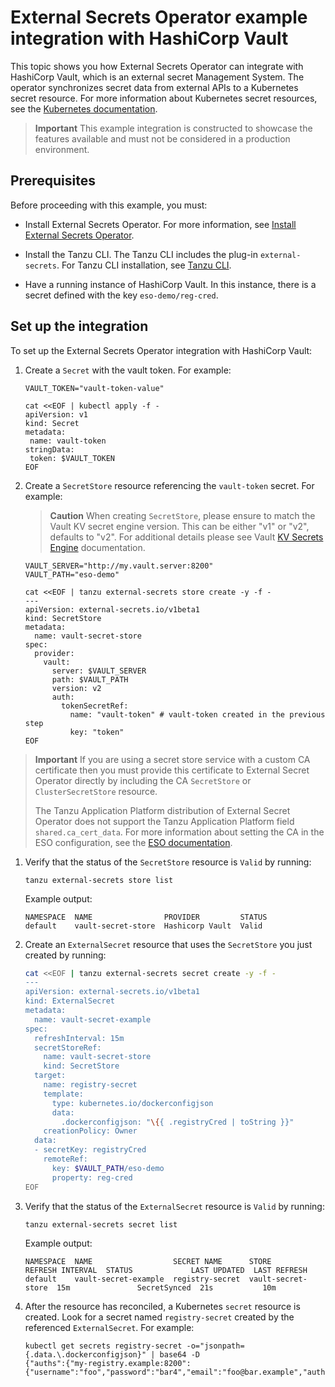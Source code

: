 # External Secrets Operator example integration with HashiCorp Vault

This topic shows you how External Secrets Operator can integrate with HashiCorp Vault, which is an external
secret Management System. The operator synchronizes secret data from external APIs to a Kubernetes
secret resource. For more information about Kubernetes secret resources, see the
[Kubernetes documentation](https://kubernetes.io/docs/concepts/configuration/secret).

> **Important** This example integration is constructed to showcase the features
> available and must not be considered in a production environment.

## <a id='eso-vault-prereqs'></a> Prerequisites

Before proceeding with this example, you must:

- Install External Secrets Operator. For more information, see
  [Install External Secrets Operator](install-external-secrets-operator.hbs.md).

- Install the Tanzu CLI. The Tanzu CLI includes the plug-in `external-secrets`.
  For Tanzu CLI installation, see [Tanzu CLI](../install-tanzu-cli.hbs.md).

- Have a running instance of HashiCorp Vault. In this instance, there is a secret defined with
  the key `eso-demo/reg-cred`.

## <a id='eso-vault-setup'></a> Set up the integration

To set up the External Secrets Operator integration with HashiCorp Vault:

1. Create a `Secret` with the vault token. For example:

   ```console
   VAULT_TOKEN="vault-token-value"

   cat <<EOF | kubectl apply -f -
   apiVersion: v1
   kind: Secret
   metadata:
    name: vault-token
   stringData:
    token: $VAULT_TOKEN
   EOF
   ```

1. Create a `SecretStore` resource referencing the `vault-token` secret. For example:

   >**Caution** When creating `SecretStore`, please ensure to match the Vault KV secret engine version. 
   This can be either "v1" or "v2", defaults to "v2". For additional details please see 
   Vault [KV Secrets Engine](https://developer.hashicorp.com/vault/docs/secrets/kv) documentation.

   ```console
   VAULT_SERVER="http://my.vault.server:8200"
   VAULT_PATH="eso-demo"

   cat <<EOF | tanzu external-secrets store create -y -f -
   ---
   apiVersion: external-secrets.io/v1beta1
   kind: SecretStore
   metadata:
     name: vault-secret-store
   spec:
     provider:
       vault:
         server: $VAULT_SERVER
         path: $VAULT_PATH
         version: v2
         auth:
           tokenSecretRef:
             name: "vault-token" # vault-token created in the previous step
             key: "token"
   EOF
   ```

> **Important** If you are using a secret store service with a custom CA certificate then you must
> provide this certificate to External Secret Operator directly by including the CA `SecretStore` or
> `ClusterSecretStore` resource.
>
> The Tanzu Application Platform distribution of External Secret Operator does not support the
> Tanzu Application Platform field `shared.ca_cert_data`.
> For more information about setting the CA in the ESO configuration, see the
> [ESO documentation](https://external-secrets.io/v0.8.3/api/secretstore/).

1. Verify that the status of the `SecretStore` resource is `Valid` by running:

   ```console
   tanzu external-secrets store list
   ```

   Example output:

   ```console
   NAMESPACE  NAME                PROVIDER         STATUS
   default    vault-secret-store  Hashicorp Vault  Valid
   ```

2. Create an `ExternalSecret` resource that uses the `SecretStore` you just created by running:

   ```sh
   cat <<EOF | tanzu external-secrets secret create -y -f -
   ---
   apiVersion: external-secrets.io/v1beta1
   kind: ExternalSecret
   metadata:
     name: vault-secret-example
   spec:
     refreshInterval: 15m
     secretStoreRef:
       name: vault-secret-store
       kind: SecretStore
     target:
       name: registry-secret
       template:
         type: kubernetes.io/dockerconfigjson
         data:
           .dockerconfigjson: "\{{ .registryCred | toString }}"
       creationPolicy: Owner
     data:
     - secretKey: registryCred
       remoteRef:
         key: $VAULT_PATH/eso-demo
         property: reg-cred
   EOF
   ```

3. Verify that the status of the `ExternalSecret` resource is `Valid` by running:

   ```console
   tanzu external-secrets secret list
   ```

   Example output:

   ```console
   NAMESPACE  NAME                  SECRET NAME      STORE               REFRESH INTERVAL  STATUS             LAST UPDATED  LAST REFRESH
   default    vault-secret-example  registry-secret  vault-secret-store  15m               SecretSynced  21s           10m
   ```

4. After the resource has reconciled, a Kubernetes `secret` resource is created.
   Look for a secret named `registry-secret` created by the referenced `ExternalSecret`. For example:

   ```console
   kubectl get secrets registry-secret -o="jsonpath={.data.\.dockerconfigjson}" | base64 -D
   {"auths":{"my-registry.example:8200":{"username":"foo","password":"bar4","email":"foo@bar.example","auth":"Zm9vOmJhcjQ="}}}
   ```
